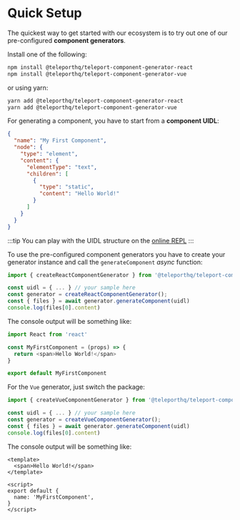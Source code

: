 # Quick Setup

The quickest way to get started with our ecosystem is to try out one of our pre-configured **component generators**.

Install one of the following:
```bash
npm install @teleporthq/teleport-component-generator-react
npm install @teleporthq/teleport-component-generator-vue
```
or using yarn:
```bash
yarn add @teleporthq/teleport-component-generator-react
yarn add @teleporthq/teleport-component-generator-vue
```

For generating a component, you have to start from a **component UIDL**:

```json
{
  "name": "My First Component",
  "node": {
    "type": "element",
    "content": {
      "elementType": "text",
      "children": [
        {
          "type": "static",
          "content": "Hello World!"
        }
      ]
    }
  }
}
```

:::tip
You can play with the UIDL structure on the [online REPL](https://repl.teleporthq.io/)
:::

To use the pre-configured component generators you have to create your generator instance and call the `generateComponent` *async* function:

```javascript
import { createReactComponentGenerator } from '@teleporthq/teleport-component-generator-react'

const uidl = { ... } // your sample here
const generator = createReactComponentGenerator();
const { files } = await generator.generateComponent(uidl)
console.log(files[0].content)
```
The console output will be something like:
```javascript
import React from 'react'

const MyFirstComponent = (props) => {
  return <span>Hello World!</span>
}

export default MyFirstComponent
```

For the `Vue` generator, just switch the package:
```javascript
import { createVueComponentGenerator } from '@teleporthq/teleport-component-generator-vue'

const uidl = { ... } // your sample here
const generator = createVueComponentGenerator();
const { files } = await generator.generateComponent(uidl)
console.log(files[0].content)
```
The console output will be something like:
```vue
<template>
  <span>Hello World!</span>
</template>

<script>
export default {
  name: 'MyFirstComponent',
}
</script>
```

